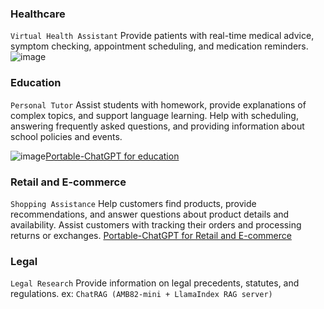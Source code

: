 ###  **Healthcare**
`Virtual Health Assistant` Provide patients with real-time medical advice, symptom checking, appointment scheduling, and medication reminders.
![image](https://github.com/chang0630/Final-Project_Portable-ChatGPT/assets/162575237/f2e2c435-31d9-410f-ad3a-20cc62c39a97)

###  **Education**
`Personal Tutor` Assist students with homework, provide explanations of complex topics, and support language learning. Help with scheduling, answering frequently asked questions, and providing information about school policies and events.

![image](https://github.com/chang0630/Final-Project_Portable-ChatGPT/assets/162575237/a0ded338-97f0-4a2f-8c57-939e68c4da2f)[Portable-ChatGPT for education](https://digifix.com.au/how-to-use-chat-gpt-for-education-landscape/)

### **Retail and E-commerce**
`Shopping Assistance` Help customers find products, provide recommendations, and answer questions about product details and availability. Assist customers with tracking their orders and processing returns or exchanges.
[Portable-ChatGPT for Retail and E-commerce](https://uptain.de/en/blog/chat-gpt/?handl_landing_page=https%3A%2F%2Fuptain.de%2Fen%2Fblog%2Fchat-gpt%2F&handl_url=https%3A%2F%2Fuptain.de%2Fen%2Fblog%2Fchat-gpt%2F&handl_original_ref=https%3A%2F%2Fwww.google.com%2F&handl_url_ref=https%3A%2F%2Fwww.google.com%2F&wuid=5117509.628337319)

### **Legal**
`Legal Research` Provide information on legal precedents, statutes, and regulations. 
ex: `ChatRAG (AMB82-mini + LlamaIndex RAG server)`

